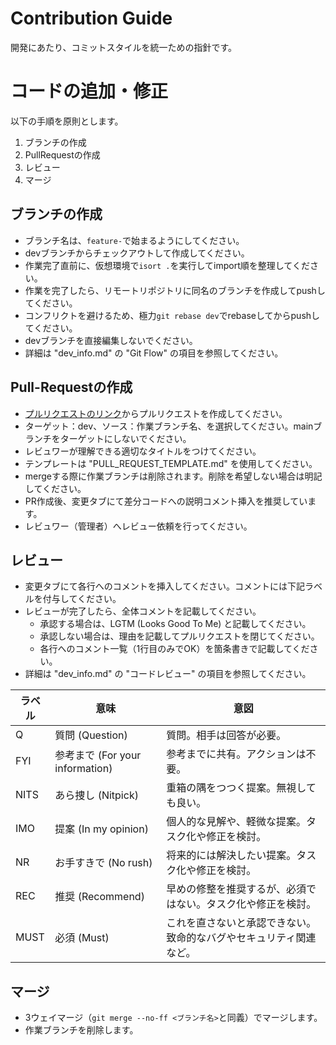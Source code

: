 # Contribution Guide

開発にあたり、コミットスタイルを統一ための指針です。

# コードの追加・修正

以下の手順を原則とします。

1. ブランチの作成
1. PullRequestの作成
1. レビュー
1. マージ

## ブランチの作成

- ブランチ名は、`feature-`で始まるようにしてください。
- devブランチからチェックアウトして作成してください。
- 作業完了直前に、仮想環境で`isort .`を実行してimport順を整理してください。
- 作業を完了したら、リモートリポジトリに同名のブランチを作成してpushしてください。
- コンフリクトを避けるため、極力`git rebase dev`でrebaseしてからpushしてください。
- devブランチを直接編集しないでください。
- 詳細は "dev_info.md" の "Git Flow" の項目を参照してください。

## Pull-Requestの作成

- [プルリクエストのリンク](https://ap-northeast-1.console.aws.amazon.com/codesuite/codecommit/repositories/idem-nc-codecommit/pull-requests?region=ap-northeast-1&status=OPEN&pull-requests-meta=eyJmIjp7InRleHQiOiIifSwicyI6e30sIm4iOjEwLCJpIjowfQ)からプルリクエストを作成してください。
- ターゲット：dev、ソース：作業ブランチ名、を選択してください。mainブランチをターゲットにしないでください。
- レビュワーが理解できる適切なタイトルをつけてください。
- テンプレートは "PULL_REQUEST_TEMPLATE.md" を使用してください。
- mergeする際に作業ブランチは削除されます。削除を希望しない場合は明記してください。
- PR作成後、変更タブにて差分コードへの説明コメント挿入を推奨しています。
- レビュワー（管理者）へレビュー依頼を行ってください。

## レビュー

- 変更タブにて各行へのコメントを挿入してください。コメントには下記ラベルを付与してください。
- レビューが完了したら、全体コメントを記載してください。
  - 承認する場合は、LGTM (Looks Good To Me) と記載してください。
  - 承認しない場合は、理由を記載してプルリクエストを閉じてください。
  - 各行へのコメント一覧（1行目のみでOK）を箇条書きで記載してください。
- 詳細は "dev_info.md" の "コードレビュー" の項目を参照してください。

| ラベル | 意味                            | 意図                                                               |
|--------|---------------------------------|--------------------------------------------------------------------|
| Q      | 質問 (Question)                 | 質問。相手は回答が必要。                                           |
| FYI    | 参考まで (For your information) | 参考までに共有。アクションは不要。                                 |
| NITS   | あら捜し (Nitpick)              | 重箱の隅をつつく提案。無視しても良い。                             |
| IMO    | 提案 (In my opinion)            | 個人的な見解や、軽微な提案。タスク化や修正を検討。                 |
| NR     | お手すきで (No rush)            | 将来的には解決したい提案。タスク化や修正を検討。                   |
| REC    | 推奨 (Recommend)                | 早めの修整を推奨するが、必須ではない。タスク化や修正を検討。       |
| MUST   | 必須 (Must)                     | これを直さないと承認できない。致命的なバグやセキュリティ関連など。 |

## マージ

- 3ウェイマージ（`git merge --no-ff <ブランチ名>`と同義）でマージします。
- 作業ブランチを削除します。

